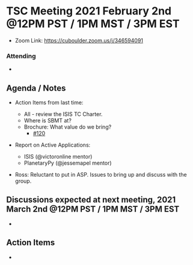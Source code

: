 # TSC Meeting 2021 February 2nd @12PM PST / 1PM MST / 3PM EST
- Zoom Link: https://cuboulder.zoom.us/j/346594091

### Attending
-

## Agenda / Notes
- Action Items from last time:
  - All - review the ISIS TC Charter.
  - Where is SBMT at?
  - Brochure: What value do we bring?
    - [#120](https://github.com/planetarysoftware/TSC/issues/120)

- Report on Active Applications:
	- ISIS (@victoronline mentor)
	- PlanetaryPy (@jessemapel mentor)

- Ross: Reluctant to put in ASP. Issues to bring up and discuss with the group.

## Discussions expected at next meeting, 2021 March 2nd @12PM PST / 1PM MST / 3PM EST
-

## Action Items
-
